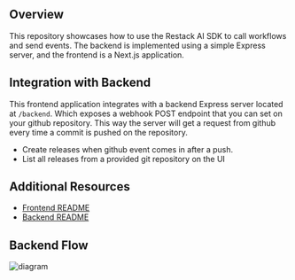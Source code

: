 ## Overview

This repository showcases how to use the Restack AI SDK to call workflows and send events. The backend is implemented using a simple Express server, and the frontend is a Next.js application.

## Integration with Backend

This frontend application integrates with a backend Express server located at `/backend`. Which exposes a webhook POST endpoint that you can set on your github repository.
This way the server will get a request from github every time a commit is pushed on the repository.

- Create releases when github event comes in after a push.
- List all releases from a provided git repository on the UI

## Additional Resources

- [Frontend README](./frontend/README.md)
- [Backend README](./backend/README.md)

## Backend Flow

![diagram](https://github.com/user-attachments/assets/d3e0e5b8-6ed4-4e1b-bb40-34487823e930)
